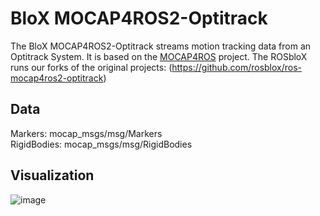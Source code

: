 # BloX MOCAP4ROS2-Optitrack

The BloX MOCAP4ROS2-Optitrack streams motion tracking data from an Optitrack System. It is based on the [MOCAP4ROS](https://github.com/MOCAP4ROS2-Project) project. The ROSbloX runs our forks of the original projects: (https://github.com/rosblox/ros-mocap4ros2-optitrack)

## Data

Markers: mocap_msgs/msg/Markers  
RigidBodies: mocap_msgs/msg/RigidBodies

## Visualization
![image](https://github.com/rosblox/blox-mocap4ros2-optitrack/assets/20051567/9ab77ec8-bfdb-4e03-acbe-c71f7bd8f3e8)

